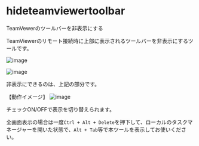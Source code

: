 # hideteamviewertoolbar
TeamVewerのツールバーを非表示にする

TeamViewerのリモート接続時に上部に表示されるツールバーを非表示にするツールです。

![image](https://user-images.githubusercontent.com/2605401/218669219-22d7ace4-5e1d-4f84-b07d-b14fe9342e39.png)

![image](https://user-images.githubusercontent.com/2605401/218669341-244c310c-dfd5-4d74-adbb-843afbef31fe.png)

非表示にできるのは、上記の部分です。

【動作イメージ】
![image](https://user-images.githubusercontent.com/2605401/218668468-81a5562a-11bb-4158-8015-9353114ad75e.png)

チェックON/OFFで表示を切り替えられます。

全画面表示の場合は一度`Ctrl + Alt + Delete`を押下して、ローカルのタスクマネージャーを開いた状態で、`Alt + Tab`等で本ツールを表示してお使いください。
